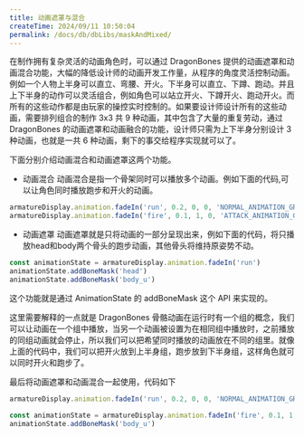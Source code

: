 ```yaml
---
title: 动画遮罩与混合
createTime: 2024/09/11 10:50:04
permalink: /docs/db/dbLibs/maskAndMixed/
---
```

在制作拥有复杂灵活的动画角色时，可以通过 DragonBones 提供的动画遮罩和动画混合功能，大幅的降低设计师的动画开发工作量，从程序的角度灵活控制动画。例如一个人物上半身可以直立、弯腰、开火。下半身可以直立、下蹲、跑动。并且上下半身的动作可以灵活组合，例如角色可以站立开火、下蹲开火、跑动开火。而所有的这些动作都是由玩家的操控实时控制的。如果要设计师设计所有的这些动画，需要排列组合的制作 3x3 共 9 种动画，其中包含了大量的重复劳动，通过 DragonBones 的动画遮罩和动画融合的功能，设计师只需为上下半身分别设计 3 种动画，也就是一共 6 种动画，剩下的事交给程序实现就可以了。

下面分别介绍动画混合和动画遮罩这两个功能。

* 动画混合
动画混合是指一个骨架同时可以播放多个动画。例如下面的代码,可以让角色同时播放跑步和开火的动画。

~~~javascript
armatureDisplay.animation.fadeIn('run', 0.2, 0, 0, 'NORMAL_ANIMATION_GROUP')
armatureDisplay.animation.fadeIn('fire', 0.1, 1, 0, 'ATTACK_ANIMATION_GROUP')
~~~

* 动画遮罩
动画遮罩就是只将动画的一部分呈现出来，例如下面的代码，将只播放head和body两个骨头的跑步动画，其他骨头将维持原姿势不动。

~~~javascript
const animationState = armatureDisplay.animation.fadeIn('run')
animationState.addBoneMask('head')
animationState.addBoneMask('body_u')
~~~

这个功能就是通过 AnimationState 的 addBoneMask 这个 API 来实现的。

这里需要解释的一点就是 DragonBones 骨骼动画在运行时有一个组的概念，我们可以让动画在一个组中播放，当另一个动画被设置为在相同组中播放时，之前播放的同组动画就会停止，所以我们可以把希望同时播放的动画放在不同的组里。就像上面的代码中，我们可以把开火放到上半身组，跑步放到下半身组，这样角色就可以同时开火和跑步了。

最后将动画遮罩和动画混合一起使用，代码如下

~~~javascript
armatureDisplay.animation.fadeIn('run', 0.2, 0, 0, 'NORMAL_ANIMATION_GROUP')

const animationState = armatureDisplay.animation.fadeIn('fire', 0.1, 1, 0, 'ATTACK_ANIMATION_GROUP')
animationState.addBoneMask('body_u')
~~~
